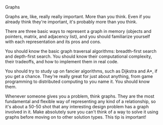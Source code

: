 Graphs

Graphs are, like, really really important. More than you think. Even if you already think they're important, it's probably more than you think.

There are three basic ways to represent a graph in memory (objects and pointers, matrix, and adjacency list), and you should familiarize yourself
with each representation and its pros and cons.

You should know the basic graph traversal algorithms: breadth-first search and depth-first search. You should know their computational complexity,
their tradeoffs, and how to implement them in real code.

You should try to study up on fancier algorithms, such as Dijkstra and A*, if you get a chance. They're really great for just about anything, from
game programming to distributed computing to you name it. You should know them.

Whenever someone gives you a problem, think graphs. They are the most fundamental and flexible way of representing any kind of a relationship, so
it's about a 50-50 shot that any interesting design problem has a graph involved in it. Make absolutely sure you can't think of a way to solve it 
using graphs before moving on to other solution types. This tip is important!
